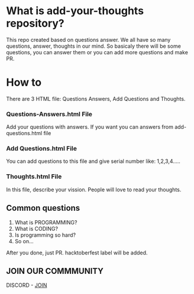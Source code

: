 # What is add-your-thoughts repository?
This repo created based on questions answer. We all have so many questions, answer, thoughts in our mind. So basicaly there will be some questions, you can answer them or you can add more questions and make PR.

# How to
There are 3 HTML file: Questions Answers, Add Questions and Thoughts.

### Questions-Answers.html File
Add your questions with answers. If you want you can answers from add-questions.html file

<!-- <br><br> -->
### Add Questions.html File
You can add questions to this file and give serial number like: 1,2,3,4.....

<!-- <br><br> -->
### Thoughts.html File
In this file, describe your vission. People will love to read your thoughts. 

<!-- <br><br> -->
## Common questions
1. What is PROGRAMMING?
2. What is CODING?
3. Is programming so hard?
4. So on...


After you done, just PR. hacktoberfest label will be added.
## JOIN OUR COMMMUNITY
DISCORD - [JOIN](https://discord.gg/6XRTeHRxWV)
